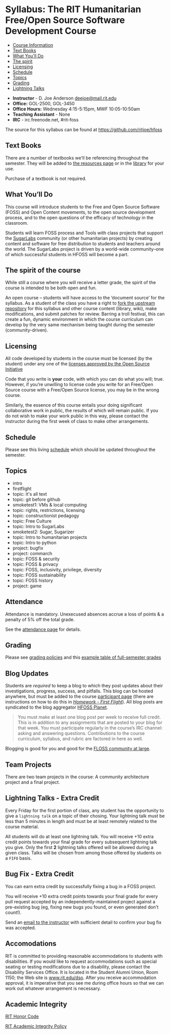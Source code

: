 
# Syllabus: The RIT Humanitarian Free/Open Source Software Development Course

 -   [Course Information](#course-info)
 -   [Text Books](#text-books)
 -   [What You'll Do](#what-you-ll-do)
 -   [The spirit](#the-spirit-of-the-course)
 -   [Licensing](#licensing)
 -   [Schedule](#schedule)
 -   [Topics](#topics)
 -   [Grading](#grading)
 -   [Lightning Talks](#lightning-talks-extra-credit)

<a name="course-info"></a>
 -   **Instructor** - D. Joe Anderson [<deejoe@mail.rit.edu>](mailto:deejoe@mail.rit.edu)
 -   **Office:** GOL-2500, GOL-3450
 -   **Office Hours:** Wednesday 4:15-5:15pm, MWF 10:05-10:50am
 -   **Teaching Assistant** - None 
 -   **IRC** - irc.freenode.net, #rit-foss

 The source for this syllabus can be found at [<https://github.com/ritjoe/hfoss>](https://github.com/ritjoe/hfoss)

<a name="text-books"></a>
## Text Books

There are a number of textbooks we’ll be referencing throughout the
semester. They will be added to [the resources page](/oer)
or in the [library](https://github.com/ritjoe/hfoss-library) for your use.

Purchase of a textbook is not required.

<a name="what-you-ll-do"></a>
## What You’ll Do

This course will introduce students to the Free and Open Source Software
(FOSS) and Open Content movements, to the open source development
process, and to the open questions of the efficacy of technology in the
classroom.

Students will learn FOSS process and Tools with class projects that support
the [SugarLabs](https://www.sugarlabs.org) community (or other humanitarian projects) by creating
content and software for free distribution to students and teachers around
the world.  The SugarLabs project is driven by a world-wide community–one of
which successful students in HFOSS will become a part.


<a name="the-spirit-of-the-course"></a>
## The spirit of the course

While still a course where you will receive a letter grade, the spirit
of the course is intended to be both open and fun.

An open course – students will have access to the ‘document source’ for
the syllabus. As a student of the class you have a right to [fork the upstream repository](http://github.com/ritjoe/hfoss)
for this syllabus and other course content (library, wiki), make modifications, and
submit patches for review. Barring a troll festival, this can create a
fun, dynamic environment in which the course curriculum can develop by
the very same mechanism being taught during the semester
(community-driven).

<a name="licensing"></a>
## Licensing

All code developed by students in the course must be licensed (by the
student) under any one of the [licenses approved by the Open Source Initiative](http://www.opensource.org/licenses/category) 

Code that you write is **your** code, with which you can do what you
will; true. However, if you’re unwilling to license code you write for
an Free/Open Source course with a Free/Open Source license, you may be
in the wrong course.

Similarly, the essence of this course entails your doing significant
collaborative work in public, the results of which will remain public.
If you do not wish to make your work public in this way, please contact
the instructor during the first week of class to make other arrangements.

<a name="schedule"></a>
## Schedule

Please see this living [schedule](schedule.org) which should be updated
throughout the semester.

<a name="topics"></a>
## Topics

  * intro 
  * firstflight
  * topic: it's all text
  * topic: git before github
  * smoketest1: VMs & local computing
  * topic: rights, restrictions, licensing
  * topic: constructionist pedagogy
  * topic: Free Culture
  * topic: Intro to SugarLabs
  * smoketest2: Sugar, Sugarizer
  * topic: Intro to humanitarian projects
  * topic: Intro to python
  * project: bugfix
  * project: commarch
  * topic: FOSS & security
  * topic: FOSS & privacy
  * topic: FOSS, inclusivity, privilege, diversity
  * topic: FOSS sustainability
  * topic: FOSS history
  * project: game

## Attendance

Attendance is mandatory. Unexecused absences accrue a loss of points & a penalty of 5% off the total grade.

See the [attendance page](attendance.md) for details.

## Grading

Please see [grading policies](grading/grading-policies.md) and this [example table of full-semester grades](grading/grading-table.md)


## Blog Updates

Students are *required* to keep a blog to which they post updates about
their investigations, progress, success, and pitfalls. This blog can be
hosted anywhere, but must be added to the course [participant page](/checkblogs) (there are instructions on how to do this in
[*Homework - First Flight*](/hw/firstflight)). All blog posts are
syndicated to the blog aggregator [HFOSS Planet](https://people.rit.edu/djaigm/planet/hfoss/).

> You must make at least one blog post per week to receive full credit.
> This is in addition to any assignments that are posted to your blog
> for that week.
> You must participate regularly in the course’s IRC channel: asking and
> answering questions.
> Contributions to the course curriculum, syllabus, and rubric are
> factored in here as well.

Blogging is good for you and good for the [FLOSS community at large](http://xkcd.com/979/).


Team Projects
-------------

There are two team projects in the course: A community architecture
project and a final project.


Lightning Talks - Extra Credit
------------------------------

Every Friday for the first portion of class, any student has the
opportunity to give a `lightning talk` on a topic of their chosing. Your
lightning talk must be less than 5 minutes in length and must be at
least remotely related to the course material.

All students will do at least one lightning talk.  You will receive +10
extra credit points towards your final grade for every subsequent lightning
talk you give.  Only the first **2** lightning talks offered will be allowed
during a given class.  Talks will be chosen from among those offered by
students on a `FIFO` basis.


Bug Fix - Extra Credit
----------------------

You can earn extra credit by successfully fixing a bug in a FOSS
project.

You will receive +10 extra credit points towards your final grade for
every pull request accepted by an independently-maintained project
against a pre-existing bug (eg, fixing new bugs you found, or even
generated don't count!).

Send an [email to the instructor](email:deejoe@mail.rit.edu) with
sufficient detail to confirm your bug fix was accepted.

Accomodations
-------------

RIT is committed to providing reasonable accommodations to students with
disabilities. If you would like to request accommodations such as
special seating or testing modifications due to a disability, please
contact the Disability Services Office. It is located in the Student
Alumni Union, Room 1150; the Web site is www.rit.edu/dso. After you
receive accommodation approval, it is imperative that you see me during
office hours so that we can work out whatever arrangement is necessary.

Academic Integrity
------------------

[RIT Honor Code](http://www.rit.edu/academicaffairs/policiesmanual/sectionA/honorcode.html)

[RIT Academic Integrity Policy](http://www.rit.edu/~w-policy/sectionD/D8.html)

